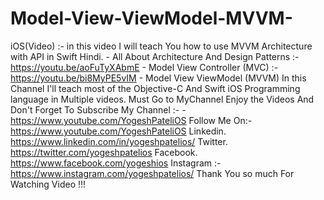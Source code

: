 # Model-View-ViewModel-MVVM-
iOS(Video) :- in this video I will teach You how to use MVVM Architecture with API in Swift Hindi.  - All About Architecture And Design Patterns :-  https://youtu.be/aoFuTyXAbmE - Model View Controller (MVC) :- https://youtu.be/bi8MyPE5vIM - Model View ViewModel (MVVM)   In this Channel I'll teach most of the Objective-C And Swift iOS Programming language in Multiple videos.  Must Go to MyChannel Enjoy the Videos And Don't Forget To Subscribe My Channel :- - https://www.youtube.com/YogeshPateliOS  Follow Me On:- https://www.youtube.com/YogeshPateliOS  Linkedin.  https://www.linkedin.com/in/yogeshpatelios/  Twitter.   https://twitter.com/yogeshpatelios  Facebook.  https://www.facebook.com/yogeshios  Instagram :- https://www.instagram.com/yogeshpatelios/  Thank You so much For Watching Video !!!
